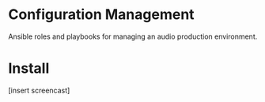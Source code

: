 # Configuration Management

Ansible roles and playbooks for managing an audio production environment.

# Install

[insert screencast]
